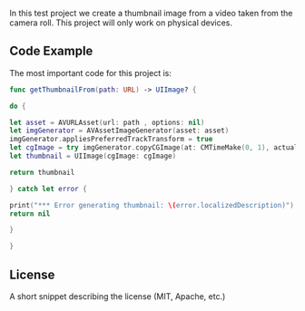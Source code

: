 In this test project we create a thumbnail image from a video taken from the camera roll.
This project will only work on physical devices.

## Code Example

The most important code for this project is:

```swift
func getThumbnailFrom(path: URL) -> UIImage? {

do {

let asset = AVURLAsset(url: path , options: nil)
let imgGenerator = AVAssetImageGenerator(asset: asset)
imgGenerator.appliesPreferredTrackTransform = true
let cgImage = try imgGenerator.copyCGImage(at: CMTimeMake(0, 1), actualTime: nil)
let thumbnail = UIImage(cgImage: cgImage)

return thumbnail

} catch let error {

print("*** Error generating thumbnail: \(error.localizedDescription)")
return nil

}

}
```

## License

A short snippet describing the license (MIT, Apache, etc.)
